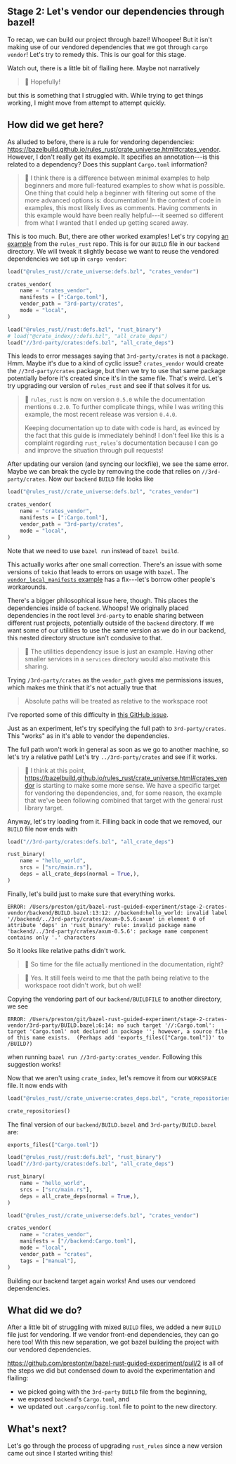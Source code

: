 ## Stage 2: Let's vendor our dependencies through bazel!

To recap, we can build our project through bazel! Whoopee!
But it isn't making use of our vendored dependencies that we got
through `cargo vendor`! Let's try to remedy this.
This is our goal for this stage.

Watch out, there is a little bit of flailing here.
Maybe not narratively

> :facepalm: Hopefully!

but this is something that I struggled with.
While trying to get things working,
I might move from attempt to attempt quickly.

## How did we get here?

As alluded to before, there is a rule for vendoring dependencies:
https://bazelbuild.github.io/rules_rust/crate_universe.html#crates_vendor.
However, I don't really get its example.
It specifies an annotation---is this related to a dependency?
Does this supplant `Cargo.toml` information?

> :eyes: I think there is a difference between minimal examples
> to help beginners and more full-featured examples to show what
> is possible. One thing that could help a beginner with filtering
> out some of the more advanced options is: documentation!
> In the context of code in examples, this most likely lives
> as comments. Having comments in this example would have been
> really helpful---it seemed so different from what I wanted
> that I ended up getting scared away.

This is too much. But, there are other worked examples!
Let's try copying [an example](https://github.com/bazelbuild/rules_rust/blob/0265c293f195a59da45f83aafcfca78eaf43a4c5/examples/crate_universe/vendor_local_manifests/BUILD.bazel) from the `rules_rust` repo.
This is for our `BUILD` file in our `backend` directory.
We will tweak it slightly becase we want to reuse the vendored
dependencies we set up in `cargo vendor`:

```python
load("@rules_rust//crate_universe:defs.bzl", "crates_vendor")

crates_vendor(
    name = "crates_vendor",
    manifests = [":Cargo.toml"],
    vendor_path = "3rd-party/crates",
    mode = "local",
)

load("@rules_rust//rust:defs.bzl", "rust_binary")
# load("@crate_index//:defs.bzl", "all_crate_deps")
load("//3rd-party/crates:defs.bzl", "all_crate_deps")
```

This leads to error messages saying that
`3rd-party/crates` is not a package. Hmm.
Maybe it's due to a kind of cyclic issue?
`crates_vendor` would create the `//3rd-party/crates` package,
but then we try to use that same package potentially
before it's created since it's in the same file.
That's weird. Let's try upgrading our version of `rules_rust`
and see if that solves it for us.

> :eyes: `rules_rust` is now on version `0.5.0`
> while the documentation mentions `0.2.0`.
> To further complicate things, while I was writing this example,
> the most recent release was version `0.4.0`.
>
> Keeping documentation up to date with code is hard,
> as evinced by the fact that this guide is immediately behind!
> I don't feel like this is a complaint regarding `rust_rules`'s documentation
> because I can go and improve the situation through pull requests!

After updating our version (and syncing our lockfile),
we see the same error.
Maybe we can break the cycle by removing the code that relies
on `//3rd-party/crates`.
Now our `backend` `BUILD` file looks like

```python
load("@rules_rust//crate_universe:defs.bzl", "crates_vendor")

crates_vendor(
    name = "crates_vendor",
    manifests = [":Cargo.toml"],
    vendor_path = "3rd-party/crates",
    mode = "local",
)
```

Note that we need to use `bazel run` instead of `bazel build`.

This actually works after one small correction.
There's an issue with some versions of `tokio` that leads
to errors on usage with `bazel`.
The [`vendor_local_manifests` example](https://github.com/bazelbuild/rules_rust/blob/0265c293f195a59da45f83aafcfca78eaf43a4c5/examples/crate_universe/vendor_local_manifests/Cargo.toml#L8) has a fix---let's
borrow other people's workarounds.

There's a bigger philosophical issue here, though.
This places the dependencies inside of `backend`.
Whoops! We originally placed dependencies in the root level `3rd-party`
to enable sharing between different rust projects,
potentially outside of the `backend` directory.
If we want some of our utilities to use the same
version as we do in our backend, this nested directory
structure isn't condusive to that.

> :eyes: The utilities dependency issue is just an example.
> Having other smaller services
> in a `services` directory would also motivate this sharing.

Trying `/3rd-party/crates` as the `vendor_path` gives me permissions issues,
which makes me think that it's not actually true that

> Absolute paths will be treated as relative to the workspace root

I've reported some of this difficulty in [this GitHub issue](https://github.com/bazelbuild/rules_rust/issues/1341).

Just as an experiment, let's try specifying the full path to `3rd-party/crates`.
This "works" as in it's able to vendor the dependencies.

The full path won't work in general as soon as we go to another machine,
so let's try a relative path!
Let's try `../3rd-party/crates` and see if it works.

> :facepalm: I think at this point,
> https://bazelbuild.github.io/rules_rust/crate_universe.html#crates_vendor
> is starting to make some more sense.
> We have a specific target for vendoring the dependencies,
> and, for some reason,
> the example that we've been following combined that target with
> the general rust library target.

Anyway, let's try loading from it. Filling back in code that we removed,
our `BUILD` file now ends with

```python
load("//3rd-party/crates:defs.bzl", "all_crate_deps")

rust_binary(
    name = "hello_world",
    srcs = ["src/main.rs"],
    deps = all_crate_deps(normal = True,),
)
```

Finally, let's build just to make sure that everything works.

```
ERROR: /Users/preston/git/bazel-rust-guided-experiment/stage-2-crates-vendor/backend/BUILD.bazel:13:12: //backend:hello_world: invalid label '//backend/../3rd-party/crates/axum-0.5.6:axum' in element 0 of attribute 'deps' in 'rust_binary' rule: invalid package name 'backend/../3rd-party/crates/axum-0.5.6': package name component contains only '.' characters
```

So it looks like relative paths didn't work.

> :eyes: So time for the file actually mentioned in the documentation, right?

> :facepalm: Yes. It still feels weird to me that the path
> being relative to the workspace root didn't work, but oh well!

Copying the vendoring part of our `backend/BUILDFILE` to
another directory, we see

```
ERROR: /Users/preston/git/bazel-rust-guided-experiment/stage-2-crates-vendor/3rd-party/BUILD.bazel:6:14: no such target '//:Cargo.toml': target 'Cargo.toml' not declared in package ''; however, a source file of this name exists.  (Perhaps add 'exports_files(["Cargo.toml"])' to /BUILD?)
```

when running `bazel run //3rd-party:crates_vendor`.
Following this suggestion works!

Now that we aren't using `crate_index`,
let's remove it from our `WORKSPACE` file.
It now ends with

```python
load("@rules_rust//crate_universe:crates_deps.bzl", "crate_repositories")

crate_repositories()
```

The final version of our `backend/BUILD.bazel` and `3rd-party/BUILD.bazel` are:

```python
exports_files(["Cargo.toml"])

load("@rules_rust//rust:defs.bzl", "rust_binary")
load("//3rd-party/crates:defs.bzl", "all_crate_deps")

rust_binary(
    name = "hello_world",
    srcs = ["src/main.rs"],
    deps = all_crate_deps(normal = True,),
)
```

```python
load("@rules_rust//crate_universe:defs.bzl", "crates_vendor")

crates_vendor(
    name = "crates_vendor",
    manifests = ["//backend:Cargo.toml"],
    mode = "local",
    vendor_path = "crates",
    tags = ["manual"],
)
```

Building our backend target again works!
And uses our vendored dependencies.

## What did we do?

After a little bit of struggling with mixed `BUILD` files,
we added a new `BUILD` file just for vendoring.
If we vendor front-end dependencies, they can go here too!
With this new separation, we got bazel building the project
with our vendored dependencies.

https://github.com/prestontw/bazel-rust-guided-experiment/pull/2
is all of the steps we did but condensed down to avoid
the experimentation and flailing:

- we picked going with the `3rd-party` `BUILD` file from the beginning,
- we exposed `backend`'s `Cargo.toml`, and
- we updated out `.cargo/config.toml` file to point to the new directory.

## What's next?

Let's go through the process of upgrading `rust_rules`
since a new version came out since I started writing this!
